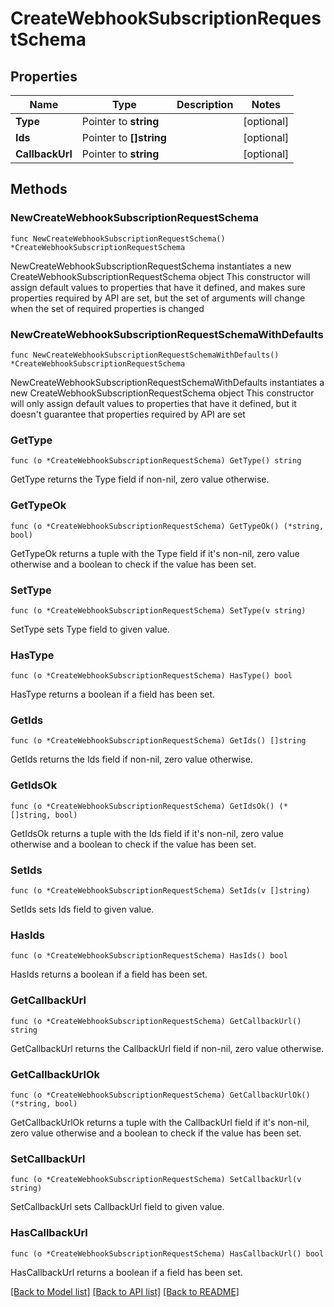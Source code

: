 # CreateWebhookSubscriptionRequestSchema

## Properties

Name | Type | Description | Notes
------------ | ------------- | ------------- | -------------
**Type** | Pointer to **string** |  | [optional] 
**Ids** | Pointer to **[]string** |  | [optional] 
**CallbackUrl** | Pointer to **string** |  | [optional] 

## Methods

### NewCreateWebhookSubscriptionRequestSchema

`func NewCreateWebhookSubscriptionRequestSchema() *CreateWebhookSubscriptionRequestSchema`

NewCreateWebhookSubscriptionRequestSchema instantiates a new CreateWebhookSubscriptionRequestSchema object
This constructor will assign default values to properties that have it defined,
and makes sure properties required by API are set, but the set of arguments
will change when the set of required properties is changed

### NewCreateWebhookSubscriptionRequestSchemaWithDefaults

`func NewCreateWebhookSubscriptionRequestSchemaWithDefaults() *CreateWebhookSubscriptionRequestSchema`

NewCreateWebhookSubscriptionRequestSchemaWithDefaults instantiates a new CreateWebhookSubscriptionRequestSchema object
This constructor will only assign default values to properties that have it defined,
but it doesn't guarantee that properties required by API are set

### GetType

`func (o *CreateWebhookSubscriptionRequestSchema) GetType() string`

GetType returns the Type field if non-nil, zero value otherwise.

### GetTypeOk

`func (o *CreateWebhookSubscriptionRequestSchema) GetTypeOk() (*string, bool)`

GetTypeOk returns a tuple with the Type field if it's non-nil, zero value otherwise
and a boolean to check if the value has been set.

### SetType

`func (o *CreateWebhookSubscriptionRequestSchema) SetType(v string)`

SetType sets Type field to given value.

### HasType

`func (o *CreateWebhookSubscriptionRequestSchema) HasType() bool`

HasType returns a boolean if a field has been set.

### GetIds

`func (o *CreateWebhookSubscriptionRequestSchema) GetIds() []string`

GetIds returns the Ids field if non-nil, zero value otherwise.

### GetIdsOk

`func (o *CreateWebhookSubscriptionRequestSchema) GetIdsOk() (*[]string, bool)`

GetIdsOk returns a tuple with the Ids field if it's non-nil, zero value otherwise
and a boolean to check if the value has been set.

### SetIds

`func (o *CreateWebhookSubscriptionRequestSchema) SetIds(v []string)`

SetIds sets Ids field to given value.

### HasIds

`func (o *CreateWebhookSubscriptionRequestSchema) HasIds() bool`

HasIds returns a boolean if a field has been set.

### GetCallbackUrl

`func (o *CreateWebhookSubscriptionRequestSchema) GetCallbackUrl() string`

GetCallbackUrl returns the CallbackUrl field if non-nil, zero value otherwise.

### GetCallbackUrlOk

`func (o *CreateWebhookSubscriptionRequestSchema) GetCallbackUrlOk() (*string, bool)`

GetCallbackUrlOk returns a tuple with the CallbackUrl field if it's non-nil, zero value otherwise
and a boolean to check if the value has been set.

### SetCallbackUrl

`func (o *CreateWebhookSubscriptionRequestSchema) SetCallbackUrl(v string)`

SetCallbackUrl sets CallbackUrl field to given value.

### HasCallbackUrl

`func (o *CreateWebhookSubscriptionRequestSchema) HasCallbackUrl() bool`

HasCallbackUrl returns a boolean if a field has been set.


[[Back to Model list]](../README.md#documentation-for-models) [[Back to API list]](../README.md#documentation-for-api-endpoints) [[Back to README]](../README.md)


